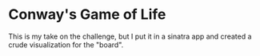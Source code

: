 # Conway's Game of Life

This is my take on the challenge, but I put it in a sinatra app and created a crude visualization for the "board".

